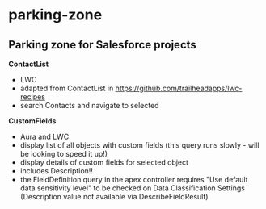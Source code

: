 # parking-zone
## Parking zone for Salesforce projects

**ContactList**
 - LWC 
 - adapted from ContactList in https://github.com/trailheadapps/lwc-recipes
 - search Contacts and navigate to selected

**CustomFields**
 - Aura and LWC 
 - display list of all objects with custom fields (this query runs slowly - will be looking to speed it up!)
 - display details of custom fields for selected object
 - includes Description!!
 - the FieldDefinition query in the apex controller requires "Use default data sensitivity level" to be checked on Data Classification Settings (Description value not available via DescribeFieldResult)
 
 

